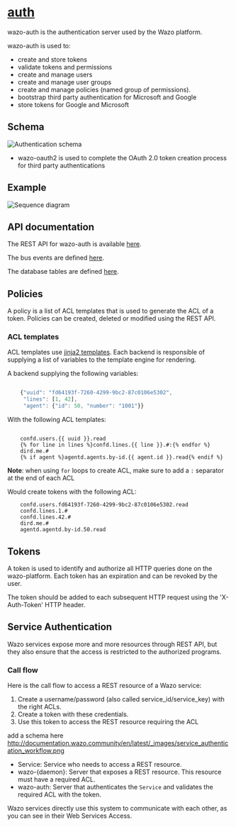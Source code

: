 # [auth](https://github.com/wazo-platform/wazo-auth)

wazo-auth is the authentication server used by the Wazo platform.

wazo-auth is used to:

* create and store tokens
* validate tokens and permissions
* create and manage users
* create and manage user groups
* create and manage policies (named group of permissions).
* bootstrap third party authentication for Microsoft and Google
* store tokens for Google and Microsoft

## Schema

![Authentication schema](diagram.svg)

* wazo-oauth2 is used to complete the OAuth 2.0 token creation process for third party authentications

## Example

![Sequence diagram](sequence-diagram.svg)

## API documentation

The REST API for wazo-auth is available [here](http://developers.wazo.io/api/authentication.html).

The bus events are defined [here](https://github.com/wazo-platform/xivo-bus/blob/master/xivo_bus/resources/auth/events.py).

The database tables are defined [here](https://github.com/wazo-platform/wazo-auth/blob/master/wazo_auth/database/models.py).

## Policies

A policy is a list of ACL templates that is used to generate the ACL of a token. Policies
can be created, deleted or modified using the REST API.

### ACL templates

ACL templates use [jinja2 templates](http://jinja.pocoo.org/docs/2.9/templates/#). Each backend is responsible of supplying a list of variables
to the template engine for rendering.

A backend supplying the following variables:

```javascript

    {"uuid": "fd64193f-7260-4299-9bc2-87c0106e5302",
     "lines": [1, 42],
     "agent": {"id": 50, "number": "1001"}}
```

With the following ACL templates:

```

    confd.users.{{ uuid }}.read
    {% for line in lines %}confd.lines.{{ line }}.#:{% endfor %}
    dird.me.#
    {% if agent %}agentd.agents.by-id.{{ agent.id }}.read{% endif %}
```

**Note**: when using `for` loops to create ACL, make sure to add a `:` separator at the end of
          each ACL

Would create tokens with the following ACL:

```
    confd.users.fd64193f-7260-4299-9bc2-87c0106e5302.read
    confd.lines.1.#
    confd.lines.42.#
    dird.me.#
    agentd.agentd.by-id.50.read
```

## Tokens

A token is used to identify and authorize all HTTP queries done on the wazo-platform. Each token has an expiration
and can be revoked by the user.

The token should be added to each subsequent HTTP request using the 'X-Auth-Token' HTTP header.

## Service Authentication

Wazo services expose more and more resources through REST API, but they also ensure that the access
is restricted to the authorized programs.


### Call flow

Here is the call flow to access a REST resource of a Wazo service:

1. Create a username/password (also called service_id/service_key) with the right ACLs.
2. Create a token with these credentials.
3. Use this token to access the REST resource requiring the ACL

add a schema here http://documentation.wazo.community/en/latest/_images/service_authentication_workflow.png

* Service: Service who needs to access a REST resource.
* wazo-{daemon}: Server that exposes a REST resource. This resource must have a required ACL.
* wazo-auth: Server that authenticates the `Service` and validates the required ACL with the token.

Wazo services directly use this system to communicate with each other, as you can see in their Web
Services Access.
